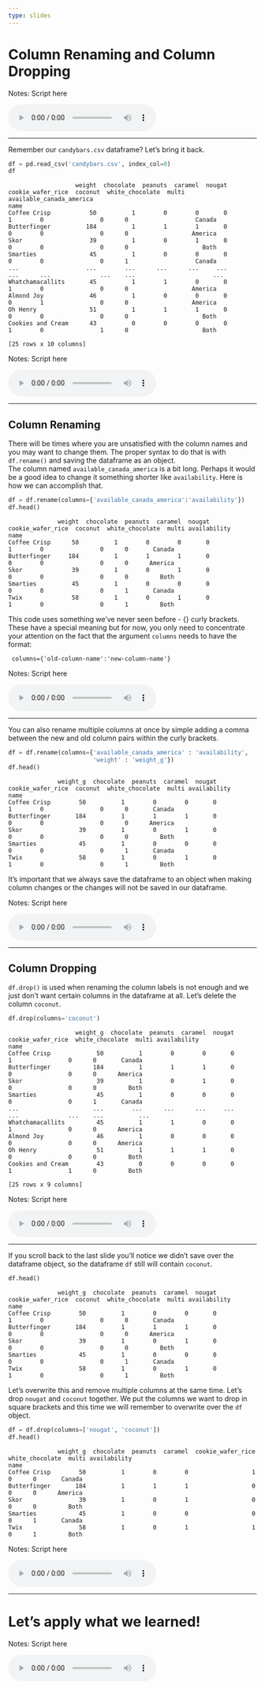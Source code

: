 ```yaml
---
type: slides
---
```


# Column Renaming and Column Dropping

Notes: Script here

<html>

<audio controls >

<source src="placeholder_audio.mp3" />

</audio>

</html>

---

Remember our `candybars.csv` dataframe? Let’s bring it back.

``` python
df = pd.read_csv('candybars.csv', index_col=0)
df
```

```out
                   weight  chocolate  peanuts  caramel  nougat  cookie_wafer_rice  coconut  white_chocolate  multi available_canada_america
name                                                                                                                                       
Coffee Crisp           50          1        0        0       0                  1        0                0      0                   Canada
Butterfinger          184          1        1        1       0                  0        0                0      0                  America
Skor                   39          1        0        1       0                  0        0                0      0                     Both
Smarties               45          1        0        0       0                  0        0                0      1                   Canada
...                   ...        ...      ...      ...     ...                ...      ...              ...    ...                      ...
Whatchamacallits       45          1        1        0       0                  1        0                0      0                  America
Almond Joy             46          1        0        0       0                  0        1                0      0                  America
Oh Henry               51          1        1        1       0                  0        0                0      0                     Both
Cookies and Cream      43          0        0        0       0                  1        0                1      0                     Both

[25 rows x 10 columns]
```

Notes: Script here

<html>

<audio controls >

<source src="placeholder_audio.mp3" />

</audio>

</html>

---

## Column Renaming

There will be times where you are unsatisfied with the column names and
you may want to change them. The proper syntax to do that is with
`df.rename()` and saving the dataframe as an object.  
The column named `available_canada_america` is a bit long. Perhaps it
would be a good idea to change it something shorter like `availability`.
Here is how we can accomplish that.

``` python
df = df.rename(columns={'available_canada_america':'availability'})
df.head()
```

```out
              weight  chocolate  peanuts  caramel  nougat  cookie_wafer_rice  coconut  white_chocolate  multi availability
name                                                                                                                      
Coffee Crisp      50          1        0        0       0                  1        0                0      0       Canada
Butterfinger     184          1        1        1       0                  0        0                0      0      America
Skor              39          1        0        1       0                  0        0                0      0         Both
Smarties          45          1        0        0       0                  0        0                0      1       Canada
Twix              58          1        0        1       0                  1        0                0      1         Both
```

This code uses something we’ve never seen before - {} curly brackets.
These have a special meaning but for now, you only need to concentrate
your attention on the fact that the argument `columns` needs to have the
format:

``` 
 columns={'old-column-name':'new-column-name'}
```

Notes: Script here

<html>

<audio controls >

<source src="placeholder_audio.mp3" />

</audio>

</html>

---

You can also rename multiple columns at once by simple adding a comma
between the new and old column pairs within the curly brackets.

``` python
df = df.rename(columns={'available_canada_america' : 'availability',
                        'weight' : 'weight_g'})
df.head()
```

```out
              weight_g  chocolate  peanuts  caramel  nougat  cookie_wafer_rice  coconut  white_chocolate  multi availability
name                                                                                                                        
Coffee Crisp        50          1        0        0       0                  1        0                0      0       Canada
Butterfinger       184          1        1        1       0                  0        0                0      0      America
Skor                39          1        0        1       0                  0        0                0      0         Both
Smarties            45          1        0        0       0                  0        0                0      1       Canada
Twix                58          1        0        1       0                  1        0                0      1         Both
```

It’s important that we always save the dataframe to an object when
making column changes or the changes will not be saved in our dataframe.

Notes: Script here

<html>

<audio controls >

<source src="placeholder_audio.mp3" />

</audio>

</html>

---

## Column Dropping

`df.drop()` is used when renaming the column labels is not enough and we
just don’t want certain columns in the dataframe at all. Let’s delete
the column `coconut`.

``` python
df.drop(columns='coconut')
```

```out
                   weight_g  chocolate  peanuts  caramel  nougat  cookie_wafer_rice  white_chocolate  multi availability
name                                                                                                                    
Coffee Crisp             50          1        0        0       0                  1                0      0       Canada
Butterfinger            184          1        1        1       0                  0                0      0      America
Skor                     39          1        0        1       0                  0                0      0         Both
Smarties                 45          1        0        0       0                  0                0      1       Canada
...                     ...        ...      ...      ...     ...                ...              ...    ...          ...
Whatchamacallits         45          1        1        0       0                  1                0      0      America
Almond Joy               46          1        0        0       0                  0                0      0      America
Oh Henry                 51          1        1        1       0                  0                0      0         Both
Cookies and Cream        43          0        0        0       0                  1                1      0         Both

[25 rows x 9 columns]
```

Notes: Script here

<html>

<audio controls >

<source src="placeholder_audio.mp3" />

</audio>

</html>

---

If you scroll back to the last slide you’ll notice we didn’t save over
the dataframe object, so the dataframe `df` still will contain
`coconut`.

``` python
df.head()
```

```out
              weight_g  chocolate  peanuts  caramel  nougat  cookie_wafer_rice  coconut  white_chocolate  multi availability
name                                                                                                                        
Coffee Crisp        50          1        0        0       0                  1        0                0      0       Canada
Butterfinger       184          1        1        1       0                  0        0                0      0      America
Skor                39          1        0        1       0                  0        0                0      0         Both
Smarties            45          1        0        0       0                  0        0                0      1       Canada
Twix                58          1        0        1       0                  1        0                0      1         Both
```

Let’s overwrite this and remove multiple columns at the same time. Let’s
drop `nougat` and `coconut` together. We put the columns we want to drop
in square brackets and this time we will remember to overwrite over the
`df` object.

``` python
df = df.drop(columns=['nougat', 'coconut'])
df.head()
```

```out
              weight_g  chocolate  peanuts  caramel  cookie_wafer_rice  white_chocolate  multi availability
name                                                                                                       
Coffee Crisp        50          1        0        0                  1                0      0       Canada
Butterfinger       184          1        1        1                  0                0      0      America
Skor                39          1        0        1                  0                0      0         Both
Smarties            45          1        0        0                  0                0      1       Canada
Twix                58          1        0        1                  1                0      1         Both
```

Notes: Script here

<html>

<audio controls >

<source src="placeholder_audio.mp3" />

</audio>

</html>

---

# Let’s apply what we learned\!

Notes: Script here

<html>

<audio controls >

<source src="placeholder_audio.mp3" />

</audio>

</html>

